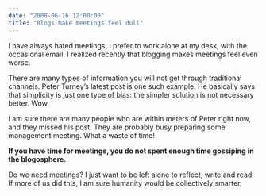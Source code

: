 ```yaml
---
date: "2008-06-16 12:00:00"
title: "Blogs make meetings feel dull"
---
```




I have always hated meetings. I prefer to work alone at my desk, with the occasional email. I realized recently that blogging makes meetings feel even worse. 

There are many types of information you will not get through traditional channels. Peter Turney&rsquo;s latest post is one such example. He basically says that simplicity is just one type of bias: the simpler solution is not necessary better. Wow.

I am sure there are many people who are within meters of Peter right now, and they missed his post. They are probably busy preparing some management meeting. What a waste of time!

__If you have time for meetings, you do not spent enough time gossiping in the blogosphere.__

Do we need meetings? I just want to be left alone to reflect, write and read. If more of us did this, I am sure humanity would be collectively smarter.

